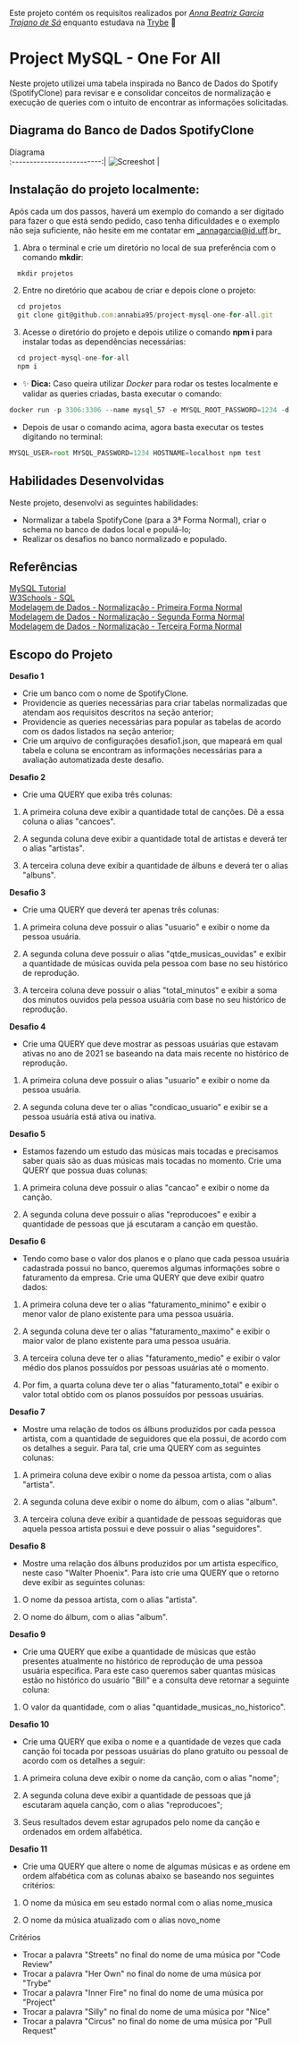 
Este projeto contém os requisitos realizados por _[Anna Beatriz Garcia Trajano de Sá](www.linkedin.com/in/anna-beatriz-trajano-de-sá)_ enquanto estudava na [Trybe](https://www.betrybe.com/) :rocket:

# Project MySQL  - One For All

Neste projeto utilizei uma tabela inspirada no Banco de Dados do Spotify (SpotifyClone) para revisar e e consolidar conceitos 
de normalização e execução de queries com o intuito de encontrar as informações solicitadas.

## Diagrama do Banco de Dados SpotifyClone

Diagrama       
:-------------------------:|
![Screeshot](./img/one-for-all.png)  |

## Instalação do projeto localmente:
 
Após cada um dos passos, haverá um exemplo do comando a ser digitado para fazer o que está sendo pedido, caso tenha dificuldades e o exemplo não seja suficiente, não hesite em me contatar em _annagarcia@id.uff.br_ 

1. Abra o terminal e crie um diretório no local de sua preferência com o comando **mkdir**:
```javascript
  mkdir projetos
```

2. Entre no diretório que acabou de criar e depois clone o projeto:
```javascript
  cd projetos
  git clone git@github.com:annabia95/project-mysql-one-for-all.git
```

3. Acesse o diretório do projeto e depois utilize o comando **npm i** para instalar todas as dependências necessárias:
```javascript
  cd project-mysql-one-for-all
  npm i
```

- ✨ **Dica:** Caso queira utilizar _Docker_ para rodar os testes localmente e validar as queries criadas, basta executar o comando:
```javascript
docker run -p 3306:3306 --name mysql_57 -e MYSQL_ROOT_PASSWORD=1234 -d mysql:5.7 mysqld --default-authentication-plugin=mysql_native_password
```
- Depois de usar o comando acima, agora basta executar os testes digitando no terminal:
```javascript
MYSQL_USER=root MYSQL_PASSWORD=1234 HOSTNAME=localhost npm test
```

## Habilidades Desenvolvidas

Neste projeto, desenvolvi as seguintes habilidades:

 - Normalizar a tabela SpotifyCone (para a 3ª Forma Normal), criar o schema no banco de dados local e populá-lo;
 - Realizar os desafios no banco normalizado e populado.
 
 ## Referências
 
 [MySQL Tutorial](https://www.mysqltutorial.org/)<br>
 [W3Schools - SQL](https://www.w3schools.com/sql/)<br>
 [Modelagem de Dados - Normalização - Primeira Forma Normal](https://www.youtube.com/watch?v=eRaAMNjCFYw)<br>
 [Modelagem de Dados - Normalização - Segunda Forma Normal](https://youtu.be/6ER9lWOk-cY)<br>
 [Modelagem de Dados - Normalização - Terceira Forma Normal](https://youtu.be/usA8QKvEHWw)<br>
 

 ## Escopo do Projeto
 
 **Desafio 1**
 
 - Crie um banco com o nome de SpotifyClone.
 - Providencie as queries necessárias para criar tabelas normalizadas que atendam aos requisitos descritos na seção anterior;
 - Providencie as queries necessárias para popular as tabelas de acordo com os dados listados na seção anterior;
 - Crie um arquivo de configurações desafio1.json, que mapeará em qual tabela e coluna se encontram as informações necessárias para a avaliação automatizada deste desafio.
 
 **Desafio 2**
 
 - Crie uma QUERY que exiba três colunas:

1. A primeira coluna deve exibir a quantidade total de canções. Dê a essa coluna o alias "cancoes".

2. A segunda coluna deve exibir a quantidade total de artistas e deverá ter o alias "artistas".

3. A terceira coluna deve exibir a quantidade de álbuns e deverá ter o alias "albuns".

 **Desafio 3**
 
 - Crie uma QUERY que deverá ter apenas três colunas:

1. A primeira coluna deve possuir o alias "usuario" e exibir o nome da pessoa usuária.

2. A segunda coluna deve possuir o alias "qtde_musicas_ouvidas" e exibir a quantidade de músicas ouvida pela pessoa com base no seu histórico de reprodução.

3. A terceira coluna deve possuir o alias "total_minutos" e exibir a soma dos minutos ouvidos pela pessoa usuária com base no seu histórico de reprodução.

 **Desafio 4**
 
 - Crie uma QUERY que deve mostrar as pessoas usuárias que estavam ativas no ano de 2021 se baseando na data mais recente no histórico de reprodução.

1. A primeira coluna deve possuir o alias "usuario" e exibir o nome da pessoa usuária.

2. A segunda coluna deve ter o alias "condicao_usuario" e exibir se a pessoa usuária está ativa ou inativa.
 
 **Desafio 5**
 
 - Estamos fazendo um estudo das músicas mais tocadas e precisamos saber quais são as duas músicas mais tocadas no momento. Crie uma QUERY que possua duas colunas:

1. A primeira coluna deve possuir o alias "cancao" e exibir o nome da canção.

2. A segunda coluna deve possuir o alias "reproducoes" e exibir a quantidade de pessoas que já escutaram a canção em questão.

 **Desafio 6**
 
 - Tendo como base o valor dos planos e o plano que cada pessoa usuária cadastrada possui no banco, queremos algumas informações sobre o faturamento da empresa. Crie uma QUERY que deve exibir quatro dados:

1. A primeira coluna deve ter o alias "faturamento_minimo" e exibir o menor valor de plano existente para uma pessoa usuária.

2. A segunda coluna deve ter o alias "faturamento_maximo" e exibir o maior valor de plano existente para uma pessoa usuária.

3. A terceira coluna deve ter o alias "faturamento_medio" e exibir o valor médio dos planos possuídos por pessoas usuárias até o momento.

4. Por fim, a quarta coluna deve ter o alias "faturamento_total" e exibir o valor total obtido com os planos possuídos por pessoas usuárias.

 **Desafio 7**
 
 - Mostre uma relação de todos os álbuns produzidos por cada pessoa artista, com a quantidade de seguidores que ela possui, de acordo com os detalhes a seguir. Para tal, crie uma QUERY com as seguintes colunas:

1. A primeira coluna deve exibir o nome da pessoa artista, com o alias "artista".

2. A segunda coluna deve exibir o nome do álbum, com o alias "album".

3. A terceira coluna deve exibir a quantidade de pessoas seguidoras que aquela pessoa artista possui e deve possuir o alias "seguidores".

 **Desafio 8**
 
 - Mostre uma relação dos álbuns produzidos por um artista específico, neste caso "Walter Phoenix". Para isto crie uma QUERY que o retorno deve exibir as seguintes colunas:

1. O nome da pessoa artista, com o alias "artista".

2. O nome do álbum, com o alias "album".

 **Desafio 9**
 
 - Crie uma QUERY que exibe a quantidade de músicas que estão presentes atualmente no histórico de reprodução de uma pessoa usuária específica. Para este caso queremos saber quantas músicas estão no histórico do usuário "Bill" e a consulta deve retornar a seguinte coluna:

1. O valor da quantidade, com o alias "quantidade_musicas_no_historico".

 **Desafio 10**
 
 - Crie uma QUERY que exiba o nome e a quantidade de vezes que cada canção foi tocada por pessoas usuárias do plano gratuito ou pessoal de acordo com os detalhes a seguir:

1. A primeira coluna deve exibir o nome da canção, com o alias "nome";

2. A segunda coluna deve exibir a quantidade de pessoas que já escutaram aquela canção, com o alias "reproducoes";

3. Seus resultados devem estar agrupados pelo nome da canção e ordenados em ordem alfabética.

 **Desafio 11**
 
 - Crie uma QUERY que altere o nome de algumas músicas e as ordene em ordem alfabética com as colunas abaixo se baseando nos seguintes critérios:

1. O nome da música em seu estado normal com o alias nome_musica

2. O nome da música atualizado com o alias novo_nome

Critérios

 - Trocar a palavra "Streets" no final do nome de uma música por "Code Review"
 - Trocar a palavra "Her Own" no final do nome de uma música por "Trybe"
 - Trocar a palavra "Inner Fire" no final do nome de uma música por "Project"
 - Trocar a palavra "Silly" no final do nome de uma música por "Nice"
 - Trocar a palavra "Circus" no final do nome de uma música por "Pull Request"
